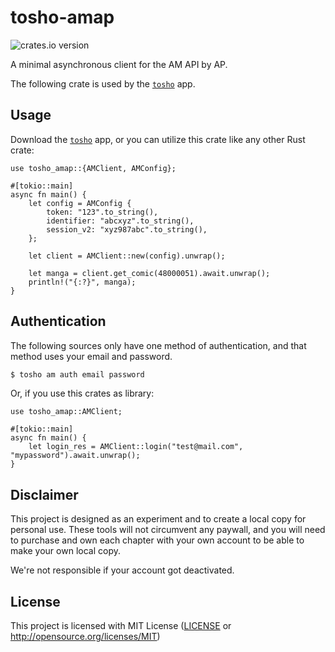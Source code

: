 # tosho-amap

![crates.io version](https://img.shields.io/crates/v/tosho-amap)

A minimal asynchronous client for the AM API by AP.

The following crate is used by the [`tosho`](https://crates.io/crates/tosho) app.

## Usage

Download the [`tosho`](https://crates.io/crates/tosho) app, or you can utilize this crate like any other Rust crate:

```rust,no_run
use tosho_amap::{AMClient, AMConfig};

#[tokio::main]
async fn main() {
    let config = AMConfig {
        token: "123".to_string(),
        identifier: "abcxyz".to_string(),
        session_v2: "xyz987abc".to_string(),
    };

    let client = AMClient::new(config).unwrap();

    let manga = client.get_comic(48000051).await.unwrap();
    println!("{:?}", manga);
}
```

## Authentication

The following sources only have one method of authentication, and that method uses your email and password.

```bash
$ tosho am auth email password
```

Or, if you use this crates as library:

```rust,no_run
use tosho_amap::AMClient;

#[tokio::main]
async fn main() {
    let login_res = AMClient::login("test@mail.com", "mypassword").await.unwrap();
}
```

## Disclaimer

This project is designed as an experiment and to create a local copy for personal use. These tools will not circumvent any paywall, and you will need to purchase and own each chapter with your own account to be able to make your own local copy.

We're not responsible if your account got deactivated.

## License

This project is licensed with MIT License ([LICENSE](https://github.com/noaione/tosho-mango/blob/master/LICENSE) or <http://opensource.org/licenses/MIT>)
